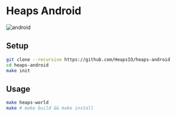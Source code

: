 # Heaps Android

![android](https://github.com/HeapsIO/heaps-android/workflows/android/badge.svg?branch=master)

## Setup

```sh
git clone --recursive https://github.com/HeapsIO/heaps-android
cd heaps-android
make init
```

## Usage

```sh
make heaps-world
make # make build && make install
```
